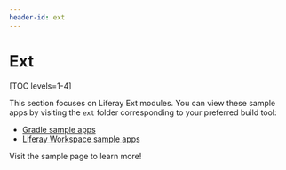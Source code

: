 ```yaml
---
header-id: ext
---
```


# Ext

[TOC levels=1-4]

This section focuses on Liferay Ext modules. You can view these sample
apps by visiting the `ext` folder corresponding to your preferred build tool:

- [Gradle sample apps](https://github.com/liferay/liferay-blade-samples/tree/7.2/gradle/ext)
- [Liferay Workspace sample apps](https://github.com/liferay/liferay-blade-samples/tree/7.2/liferay-workspace/ext)

<!-- No Maven Ext samples are available at this time. -Cody
- [Maven sample apps](https://github.com/liferay/liferay-blade-samples/tree/7.1/maven/ext)
-->

Visit the sample page to learn more!

